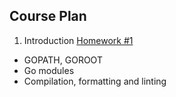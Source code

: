 Course Plan
---

1. Introduction [Homework #1](./hw01_hello_otus)

- GOPATH, GOROOT
- Go modules
- Compilation, formatting and linting